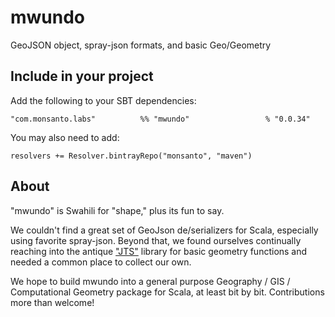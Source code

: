 # mwundo
GeoJSON object, spray-json formats, and basic Geo/Geometry

## Include in your project
Add the following to your SBT dependencies:

`"com.monsanto.labs"          %% "mwundo"                 % "0.0.34"`

You may also need to add:

`resolvers += Resolver.bintrayRepo("monsanto", "maven")`

## About
"mwundo" is Swahili for "shape," plus its fun to say.

We couldn't find a great set of GeoJson de/serializers for Scala, especially using favorite spray-json. Beyond that, we found ourselves continually reaching into the antique ["JTS"](http://www.vividsolutions.com/jts/JTSHome.htm) library for basic geometry functions and needed a common place to collect our own.

We hope to build mwundo into a general purpose Geography / GIS / Computational Geometry package for Scala, at least bit by bit. Contributions more than welcome!
